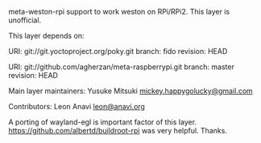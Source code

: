 meta-weston-rpi support to work weston on RPi/RPi2.
This layer is unofficial.

This layer depends on:

URI: git://git.yoctoproject.org/poky.git
branch: fido
revision: HEAD

URI: git://github.com/agherzan/meta-raspberrypi.git
branch: master
revision: HEAD

Main layer maintainers:
  Yusuke Mitsuki <mickey.happygolucky@gmail.com>

Contributors:
  Leon Anavi <leon@anavi.org>

A porting of wayland-egl is important factor of this layer.
https://github.com/albertd/buildroot-rpi was very helpful. Thanks.
